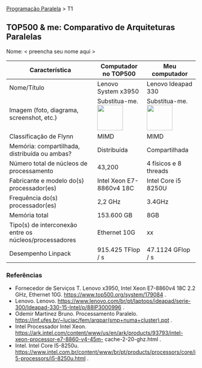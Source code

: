 [Programação Paralela](https://github.com/AndreaInfUFSM/elc139-2018a) > T1

TOP500 & me: Comparativo de Arquiteturas Paralelas
--------------------------------------------------

Nome: < preencha seu nome aqui >

| Característica                                            | Computador no TOP500  | Meu computador  |
| --------------------------------------------------------- | --------------------- | --------------- |
| Nome/Título                                               |          	Lenovo System x3950             |       Lenovo Ideapad 330          |
| Imagem (foto, diagrama, screenshot, etc.)                 | Substitua-me. <img src="https://www.lenovo.com/medias/lenovo-servers-racks-system-x-x3950-x6-main.png?context=bWFzdGVyfGltYWdlc3w4NTE0M3xpbWFnZS9wbmd8aW1hZ2VzL2g0ZS9oODAvOTM2NzEwOTYzMjAzMC5wbmd8NTRmYzFlOTllODE0NzZjYTIzZjE4NzA0ZGUxYWM4OGYxNTg2NGRlNGZiMzIzOTUzNWVhMTZhM2M5ZDdmNDlhZQ" width="68"> | Substitua-me. <img src="https://www.lenovo.com/medias/hero-br-330.png?context=bWFzdGVyfHJvb3R8NjY0MzU5fGltYWdlL3BuZ3xoMzQvaDEzLzk3NzM2ODc0NzIxNTgucG5nfDljYmFiMmZmOWMwYzk2ZTQ1MTZiNTMyYmZkMzEyM2NiNmI3ZjA4ZDAzYzQ3NDU0NjRkOTg5NGU1OTY2NDQzNWU" width="68">|
| Classificação de Flynn                                    |       MIMD                |       MIMD          |
| Memória: compartilhada, distribuída ou ambas?             |           Distribuída            |      Compartilhada           |
| Número total de núcleos de processamento                  |            43,200           |            4 físicos e 8 threads     |
| Fabricante e modelo do(s) processador(es)                 |         Intel Xeon E7-8860v4 18C              |     Intel Core i5 8250U            |
| Frequência do(s) processador(es)                          |              2,2 GHz         |        3.4GHz         |
| Memória total                                             |          153.600 GB            |        8GB         |
| Tipo(s) de interconexão entre os núcleos/processadores    |     Ethernet 10G                  |          xx       |
| Desempenho Linpack                                        |        915.425 TFlop / s               |    47.1124 GFlop / s  |

### Referências
- Fornecedor de Serviços T. Lenovo x3950, Intel Xeon E7-8860v4 18C 2.2 GHz, Ethernet 10G. https://www.top500.org/system/179084 .
- Lenovo. Lenovo. https://www.lenovo.com/br/pt/laptops/ideapad/serie-300/Ideapad-330-15-Intel/p/88IP3000996 .
- Odemir Martinez Bruno. Processamento Paralelo. https://inf.ufes.br/~luciac/fem/arqpar(smp+numa+cluster).ppt .
- Intel Processador Intel Xeon. https://ark.intel.com/content/www/us/en/ark/products/93793/intel-xeon-processor-e7-8860-v4-45m-     cache-2-20-ghz.html . 
- Intel. Intel Core I5-8250u. https://www.intel.com.br/content/www/br/pt/products/processors/core/i5-processors/i5-8250u.html .
